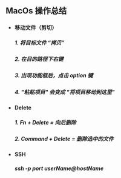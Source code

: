 ## MacOs 操作总结

- #### 移动文件（剪切）
  ##### 1. 将目标文件 “拷贝” 
  ##### 2. 在目的路径下右键 
  ##### 3. 出现功能框后，点击 option 键
  ##### 4. "粘贴项目" 会变成 "将项目移动到这里"




- #### Delete
  ##### 1. Fn + Delete = 向后删除 
  ##### 2. Command + Delete = 删除选中的文件




- #### SSH
  ##### ssh -p port userName@hostName